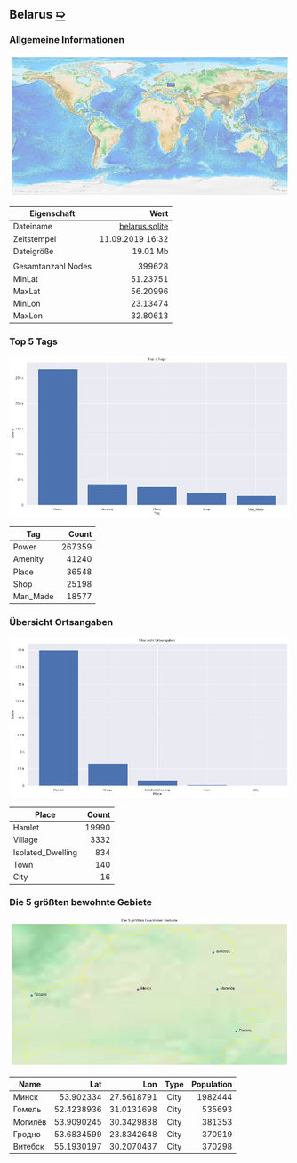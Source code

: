 ## Belarus [&#10159;](belarus.sqlite)

### Allgemeine Informationen

![Overview](./Images/belarus_overview.png)

|Eigenschaft|Wert|
|-|-:|
Dateiname|[belarus.sqlite](belarus.sqlite)|
Zeitstempel|11.09.2019 16:32|
Dateigr&ouml;&szlig;e|19.01 Mb|
|||
Gesamtanzahl Nodes|399628|
|MinLat|51.23751|
|MaxLat|56.20996|
|MinLon|23.13474|
|MaxLon|32.80613|

### Top 5 Tags

![Tags](./Images/belarus_tags.png)

|Tag|Count|
|-|-:|
|Power|267359|
|Amenity|41240|
|Place|36548|
|Shop|25198|
|Man_Made|18577|

### &Uuml;bersicht Ortsangaben

![Places](./Images/belarus_places.png)

|Place|Count|
|-|-:|
|Hamlet|19990|
|Village|3332|
|Isolated_Dwelling|834|
|Town|140|
|City|16|

### Die 5 gr&ouml;&szlig;ten bewohnte Gebiete

![Places](./Images/belarus_topplaces.png)

|Name|Lat|Lon|Type|Population|
|----|--:|--:|:--:|---------:|
|Минск|53.902334|27.5618791|City|1982444|
|Гомель|52.4238936|31.0131698|City|535693|
|Могилёв|53.9090245|30.3429838|City|381353|
|Гродно|53.6834599|23.8342648|City|370919|
|Витебск|55.1930197|30.2070437|City|370298|
